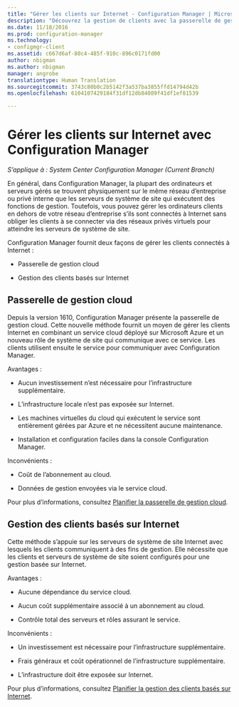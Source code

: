 ```yaml
---
title: "Gérer les clients sur Internet - Configuration Manager | Microsoft Docs"
description: "Découvrez la gestion de clients avec la passerelle de gestion cloud et la gestion du client basée sur Internet de Configuration Manager."
ms.date: 11/18/2016
ms.prod: configuration-manager
ms.technology:
- configmgr-client
ms.assetid: c667d6af-80c4-485f-910c-896c0171fd00
author: nbigman
ms.author: nbigman
manager: angrobe
translationtype: Human Translation
ms.sourcegitcommit: 3743c80b0c2b5142f3a537ba3855ffd14794d42b
ms.openlocfilehash: 6104107429184f31df12db84089f41df1ef81539

---
```


# <a name="manage-clients-on-the-internet-with-configuration-manager"></a>Gérer les clients sur Internet avec Configuration Manager

*S’applique à : System Center Configuration Manager (Current Branch)*

En général, dans Configuration Manager, la plupart des ordinateurs et serveurs gérés se trouvent physiquement sur le même réseau d’entreprise ou privé interne que les serveurs de système de site qui exécutent des fonctions de gestion. Toutefois, vous pouvez gérer les ordinateurs clients en dehors de votre réseau d’entreprise s’ils sont connectés à Internet sans obliger les clients à se connecter via des réseaux privés virtuels pour atteindre les serveurs de système de site.

Configuration Manager fournit deux façons de gérer les clients connectés à Internet :

-   Passerelle de gestion cloud

-   Gestion des clients basés sur Internet

## <a name="cloud-management-gateway"></a>Passerelle de gestion cloud

Depuis la version 1610, Configuration Manager présente la passerelle de gestion cloud. Cette nouvelle méthode fournit un moyen de gérer les clients Internet en combinant un service cloud déployé sur Microsoft Azure et un nouveau rôle de système de site qui communique avec ce service. Les clients utilisent ensuite le service pour communiquer avec Configuration Manager.

Avantages :

-   Aucun investissement n’est nécessaire pour l’infrastructure supplémentaire.

-   L’infrastructure locale n’est pas exposée sur Internet.

-   Les machines virtuelles du cloud qui exécutent le service sont entièrement gérées par Azure et ne nécessitent aucune maintenance.

-   Installation et configuration faciles dans la console Configuration Manager.

Inconvénients :

-   Coût de l’abonnement au cloud.

-   Données de gestion envoyées via le service cloud.

Pour plus d’informations, consultez [Planifier la passerelle de gestion cloud](plan-cloud-management-gateway.md).

## <a name="internet-based-client-management"></a>Gestion des clients basés sur Internet

Cette méthode s’appuie sur les serveurs de système de site Internet avec lesquels les clients communiquent à des fins de gestion. Elle nécessite que les clients et serveurs de système de site soient configurés pour une gestion basée sur Internet.

Avantages :

-   Aucune dépendance du service cloud.

-   Aucun coût supplémentaire associé à un abonnement au cloud.

-   Contrôle total des serveurs et rôles assurant le service.

Inconvénients :

-   Un investissement est nécessaire pour l’infrastructure supplémentaire.

-   Frais généraux et coût opérationnel de l’infrastructure supplémentaire.

-   L’infrastructure doit être exposée sur Internet.

Pour plus d’informations, consultez [Planifier la gestion des clients basés sur Internet](plan-internet-based-client-management.md).



<!--HONumber=Jan17_HO4-->


